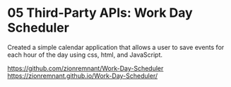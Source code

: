 # 05 Third-Party APIs: Work Day Scheduler

Created a simple calendar application that allows a user to save events for each hour of the day using css, html, and JavaScript.

https://github.com/zionremnant/Work-Day-Scheduler
https://zionremnant.github.io/Work-Day-Scheduler/